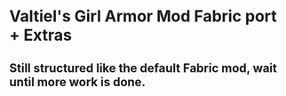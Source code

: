 # Valtiel's Girl Armor Mod Fabric port + Extras

## Still structured like the default Fabric mod, wait until more work is done.